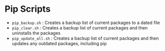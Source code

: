 # Pip Scripts

- `pip_backup.sh` : Creates a backup list of current packages to a dated file
- `pip_clear.sh` : Creates a backup list of current packages and then uninstalls the packages
- `pip_update_all.sh` : Creates a backup list of current packages and then updates any outdated packages, including pip

